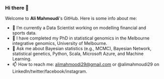 ### Hi there 👋 
Welcome to **Ali Mahmoudi**'s GitHub. Here is some info about me:
- 🔭 I’m currently a Data Scientist working on modelling financial and sports data.
- 🔭 I have completed my PhD in statistical genomics in the Melbourne integrative genomics, University of Melbourne. 
- 💬 Ask me about Bayesian statistics (e.g., MCMC),  Bayesian Network, statistical genetics,  Python, Scala, Microsoft Azure, and Machine Learning.
- 📫 How to reach me: alimahmoodi29@gmail.com or @alimahmoudi29 on LinkedIn/twitter/facebook/instagram.

<!---
Here are some ideas to get you started:

%- 🔭 I’m currently working on ...
- 🌱 I’m currently learning ...
- 👯 I’m looking to collaborate on ...
- 🤔 I’m looking for help with ...
- 💬 Ask me about ...
- 📫 How to reach me: ...
- 😄 Pronouns: ...
- ⚡ Fun fact: ...
-->

